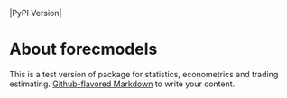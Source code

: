 |PyPI Version|

# About forecmodels

This is a test version of package for statistics, econometrics and trading estimating.
[Github-flavored Markdown](https://guides.github.com/features/mastering-markdown/)
to write your content.
